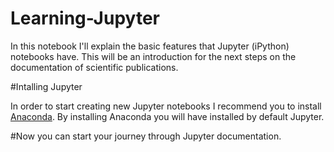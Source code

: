 # Learning-Jupyter

In this notebook I'll explain the basic features that Jupyter (iPython) notebooks have. This will be an introduction
for the next steps on the documentation of scientific publications.

#Intalling Jupyter

In order to start creating new Jupyter notebooks I recommend you to install [Anaconda](https://www.continuum.io/why-anaconda).
By installing Anaconda you will have installed by default Jupyter.

#Now you can start your journey through Jupyter documentation.
